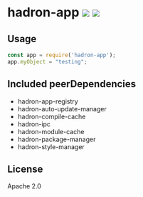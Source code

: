 # hadron-app [![][travis_img]][travis_url] [![][npm_img]][npm_url]

## Usage

```js
const app = require('hadron-app');
app.myObject = "testing";
```

## Included peerDependencies

- hadron-app-registry
- hadron-auto-update-manager
- hadron-compile-cache
- hadron-ipc
- hadron-module-cache
- hadron-package-manager
- hadron-style-manager

## License

Apache 2.0

[travis_img]: https://img.shields.io/travis/mongodb-js/hadron-app.svg?style=flat-square
[travis_url]: https://travis-ci.org/mongodb-js/hadron-app
[npm_img]: https://img.shields.io/npm/v/hadron-app.svg?style=flat-square
[npm_url]: https://www.npmjs.org/package/hadron-app
